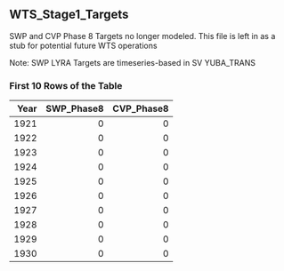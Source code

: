 ## WTS_Stage1_Targets
SWP and CVP Phase 8 Targets no longer modeled. This file is left in as a stub for potential future WTS operations

Note: SWP LYRA Targets are timeseries-based in SV YUBA_TRANS

### First 10 Rows of the Table
|   Year |   SWP_Phase8 |   CVP_Phase8 |
|-------:|-------------:|-------------:|
|   1921 |            0 |            0 |
|   1922 |            0 |            0 |
|   1923 |            0 |            0 |
|   1924 |            0 |            0 |
|   1925 |            0 |            0 |
|   1926 |            0 |            0 |
|   1927 |            0 |            0 |
|   1928 |            0 |            0 |
|   1929 |            0 |            0 |
|   1930 |            0 |            0 |